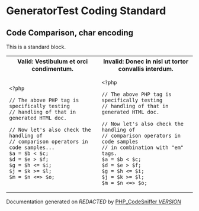# GeneratorTest Coding Standard

## Code Comparison, char encoding
This is a standard block.
  <table>
   <tr>
    <th>Valid: Vestibulum et orci condimentum.</th>
    <th>Invalid: Donec in nisl ut tortor convallis interdum.</th>
   </tr>
   <tr>
<td>

    <?php
    
    // The above PHP tag is specifically testing
    // handling of that in generated HTML doc.
    
    // Now let's also check the handling of
    // comparison operators in code samples...
    $a = $b < $c;
    $d = $e > $f;
    $g = $h <= $i;
    $j = $k >= $l;
    $m = $n <=> $o;

</td>
<td>

    <?php
    
    // The above PHP tag is specifically testing
    // handling of that in generated HTML doc.
    
    // Now let's also check the handling of
    // comparison operators in code samples
    // in combination with "em" tags.
    $a = $b < $c;
    $d = $e > $f;
    $g = $h <= $i;
    $j = $k >= $l;
    $m = $n <=> $o;

</td>
   </tr>
  </table>

Documentation generated on *REDACTED* by [PHP_CodeSniffer *VERSION*](https://github.com/PHPCSStandards/PHP_CodeSniffer)

